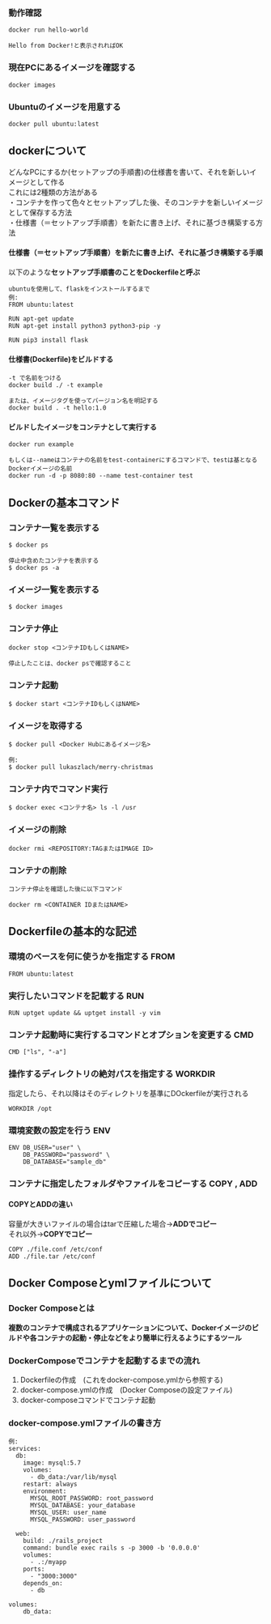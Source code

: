 ### 動作確認

```
docker run hello-world

Hello from Docker!と表示されればOK
```

### 現在PCにあるイメージを確認する

```
docker images
```

### Ubuntuのイメージを用意する

```
docker pull ubuntu:latest
```
  
  
  
  
## dockerについて

どんなPCにするか(セットアップの手順書)の仕様書を書いて、それを新しいイメージとして作る  
これには2種類の方法がある  
・コンテナを作って色々とセットアップした後、そのコンテナを新しいイメージとして保存する方法  
・仕様書（＝セットアップ手順書）を新たに書き上げ、それに基づき構築する方法

#### 仕様書（＝セットアップ手順書）を新たに書き上げ、それに基づき構築する手順

以下のような**セットアップ手順書のことをDockerfileと呼ぶ**

```
ubuntuを使用して、flaskをインストールするまで
例:
FROM ubuntu:latest

RUN apt-get update
RUN apt-get install python3 python3-pip -y

RUN pip3 install flask
```

#### 仕様書(Dockerfile)をビルドする

```
-t で名前をつける
docker build ./ -t example

または、イメージタグを使ってバージョン名を明記する
docker build . -t hello:1.0
```

#### ビルドしたイメージをコンテナとして実行する

```
docker run example

もしくは--nameはコンテナの名前をtest-containerにするコマンドで、testは基となるDockerイメージの名前
docker run -d -p 8080:80 --name test-container test
```





## Dockerの基本コマンド

### コンテナ一覧を表示する

```
$ docker ps

停止中含めたコンテナを表示する
$ docker ps -a
```

### イメージ一覧を表示する

```
$ docker images
```

### コンテナ停止

```
docker stop <コンテナIDもしくはNAME>

停止したことは、docker psで確認すること
```

### コンテナ起動

```
$ docker start <コンテナIDもしくはNAME>
```

### イメージを取得する

```
$ docker pull <Docker Hubにあるイメージ名>

例:
$ docker pull lukaszlach/merry-christmas
```

### コンテナ内でコマンド実行

```
$ docker exec <コンテナ名> ls -l /usr
```

### イメージの削除

```
docker rmi <REPOSITORY:TAGまたはIMAGE ID>
```

### コンテナの削除

```
コンテナ停止を確認した後に以下コマンド

docker rm <CONTAINER IDまたはNAME>
```

## Dockerfileの基本的な記述

### 環境のベースを何に使うかを指定する FROM

```
FROM ubuntu:latest
```

### 実行したいコマンドを記載する RUN

```
RUN uptget update && uptget install -y vim
```

### コンテナ起動時に実行するコマンドとオプションを変更する CMD

```
CMD ["ls", "-a"]
```

### 操作するディレクトリの絶対パスを指定する WORKDIR

指定したら、それ以降はそのディレクトリを基準にDOckerfileが実行される  

```
WORKDIR /opt
```

### 環境変数の設定を行う ENV

```
ENV DB_USER="user" \
    DB_PASSWORD="password" \
    DB_DATABASE="sample_db"
```

### コンテナに指定したフォルダやファイルをコピーする COPY , ADD

#### COPYとADDの違い

容量が大きいファイルの場合はtarで圧縮した場合→**ADDでコピー**  
それ以外→**COPYでコピー**

```
COPY ./file.conf /etc/conf
ADD ./file.tar /etc/conf
```

## Docker Composeとymlファイルについて

### Docker Composeとは
  
**複数のコンテナで構成されるアプリケーションについて、Dockerイメージのビルドや各コンテナの起動・停止などをより簡単に行えるようにするツール**  

### DockerComposeでコンテナを起動するまでの流れ

1. Dockerfileの作成　(これをdocker-compose.ymlから参照する)
2. docker-compose.ymlの作成　(Docker Composeの設定ファイル)
3. docker-composeコマンドでコンテナ起動

### docker-compose.ymlファイルの書き方

```
例:
services: 
  db:
    image: mysql:5.7 
    volumes: 
      - db_data:/var/lib/mysql 
    restart: always
    environment: 
      MYSQL_ROOT_PASSWORD: root_password
      MYSQL_DATABASE: your_database
      MYSQL_USER: user_name
      MYSQL_PASSWORD: user_password

  web:
    build: ./rails_project 
    command: bundle exec rails s -p 3000 -b '0.0.0.0' 
    volumes: 
      - .:/myapp
    ports: 
      - "3000:3000"
    depends_on: 
      - db
      
volumes: 
    db_data:
```
